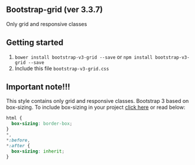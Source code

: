 ## Bootstrap-grid (ver 3.3.7)
Only grid and responsive classes

## Getting started
1. ```bower install bootstrap-v3-grid --save``` or ```npm install bootstrap-v3-grid --save```
2. Include this file ```bootstrap-v3-grid.css```

## Important note!!!
This style contains only grid and responsive classes. Bootstrap 3 based on box-sizing. To include box-sizing in your project [click here](https://css-tricks.com/inheriting-box-sizing-probably-slightly-better-best-practice) or read below:

```css
html {
  box-sizing: border-box;
}
*,
*:before,
*:after {
  box-sizing: inherit;
}
```